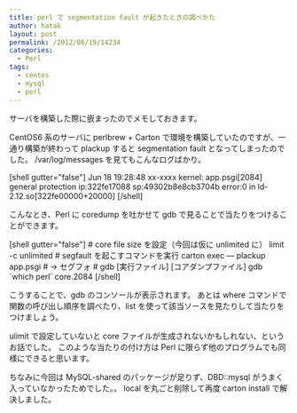 ```yaml
---
title: perl で segmentation fault が起きたときの調べかた
author: hatak
layout: post
permalink: /2012/06/19/14234
categories:
  - Perl
tags:
  - centos
  - mysql
  - perl
---
```

サーバを構築した際に嵌まったのでメモしておきます。

CentOS6 系のサーバに perlbrew + Carton で環境を構築していたのですが、一通り構築が終わって plackup すると segmentation fault となってしまったのでした。 /var/log/messages を見てもこんなログばかり。

<div>
  [shell gutter="false"] Jun 18 19:28:48 xx-xxxx kernel: app.psgi[2084] general protection ip:322fe17088 sp:49302b8e8cb3704b error:0 in ld-2.12.so[322fe00000+20000] [/shell]
</div>

こんなとき、Perl に coredump を吐かせて gdb で見ることで当たりをつけることができます。

<!--more-->

<div>
  [shell gutter="false"] # core file size を設定（今回は仮に unlimited に） limit -c unlimited # segfault を起こすコマンドを実行 carton exec &#8212; plackup app.psgi # -> セグフォ # gdb [実行ファイル] [コアダンプファイル] gdb `which perl` core.2084 [/shell]
</div>

こうすることで、gdb のコンソールが表示されます。 あとは where コマンドで関数の呼び出し順序を調べたり、list を使って該当ソースを見たりして当たりをつけましょう。

ulimit で設定していないと core ファイルが生成されないかもしれない、というお話でした。 このような当たりの付け方は Perl に限らず他のプログラムでも同様にできると思います。

ちなみに今回は MySQL-shared のパッケージが足りず、DBD::mysql がうまく入っていなかったためでした。。 local を丸ごと削除して再度 carton install で解決しました。
